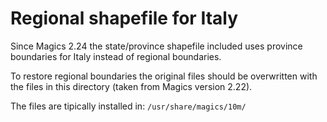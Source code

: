 # Regional shapefile for Italy

Since Magics 2.24 the state/province shapefile included uses province
boundaries for Italy instead of regional boundaries.

To restore regional boundaries the original files should be overwritten
with the files in this directory (taken from Magics version 2.22).

The files are tipically installed in: `/usr/share/magics/10m/`
